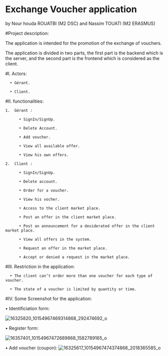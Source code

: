 # Exchange Voucher application

by Nour houda ROUATBI (M2 DSC) and Nassim TOUATI (M2 ERASMUS)

#Project description:

The application is intended for the promotion of the exchange of vouchers.

The application is divided in two parts, the first part is the backend which is the server, and the second part is the frontend which is considered as the client. 

#I.	Actors:

      •	Gérant.

      •	Client.

#II.	functionalities:

    1.	Gérant :

          •	SignIn/SignUp.

          •	Delete Account.

          •	Add voucher.

          •	View all available offer.

          •	View his own offers.

    2.	Client :

          •	SignIn/SignUp.
          
          •	Delete account.

          •	Order for a voucher.

          •	View his vocher.

          •	Access to the client market place.

          •	Post an offer in the client market place.

          •	Post an announcement for a desiderated offer in the client market place.

          •	View all offers in the system.

          •	Request an offer in the market place.

          •	Accept or denied a request in the market place.

#III.	Restriction in the application:

      •	The client can’t order more than one voucher for each type of voucher.

      •	The state of a voucher is limited by quantity or time.

#IV.	Some Screenshot for the application:


 •	Identificiation form:
 
![16325820_10154967469314868_292474692_o](https://cloud.githubusercontent.com/assets/15886418/22389638/f63b2108-e4e6-11e6-89c1-77e61591e34e.png)

 •    Register form:
 
![16357401_10154967472689868_1582789165_o](https://cloud.githubusercontent.com/assets/15886418/22389639/f63c2288-e4e6-11e6-8403-2e67ddea9a42.png)

 •	Add voucher (coupon):
![16325617_10154967474374868_2018365585_o](https://cloud.githubusercontent.com/assets/15886418/22389637/f5f00d80-e4e6-11e6-8b86-84d76e2db02a.png)
